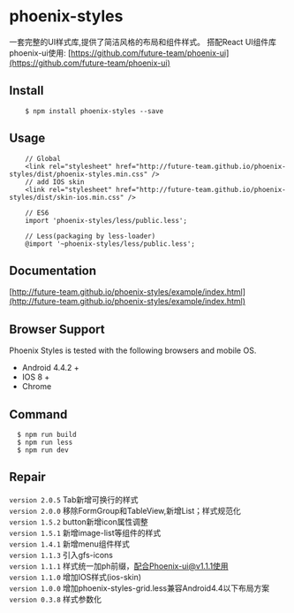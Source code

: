 # phoenix-styles
一套完整的UI样式库,提供了简洁风格的布局和组件样式。
搭配React UI组件库phoenix-ui使用: [https://github.com/future-team/phoenix-ui](https://github.com/future-team/phoenix-ui)

## Install
```
    $ npm install phoenix-styles --save
```

## Usage

```
    // Global
    <link rel="stylesheet" href="http://future-team.github.io/phoenix-styles/dist/phoenix-styles.min.css" />
    // add IOS skin
    <link rel="stylesheet" href="http://future-team.github.io/phoenix-styles/dist/skin-ios.min.css" />

    // ES6
    import 'phoenix-styles/less/public.less';

    // Less(packaging by less-loader)
    @import '~phoenix-styles/less/public.less';
```

## Documentation

[http://future-team.github.io/phoenix-styles/example/index.html](http://future-team.github.io/phoenix-styles/example/index.html)

## Browser Support
Phoenix Styles is tested with the following browsers and mobile OS.

- Android 4.4.2 +
- IOS 8 +
- Chrome

## Command

```
  $ npm run build
  $ npm run less 
  $ npm run dev
```

## Repair

`version 2.0.5` Tab新增可换行的样式 <br/>
`version 2.0.0` 移除FormGroup和TableView,新增List；样式规范化 <br/>
`version 1.5.2` button新增icon属性调整 <br/>
`version 1.5.1` 新增image-list等组件的样式 <br/>
`version 1.4.1` 新增menu组件样式 <br/>
`version 1.1.3` 引入gfs-icons <br/>
`version 1.1.1` 样式统一加ph前缀，配合Phoenix-ui@v1.1.1使用 <br/>
`version 1.1.0` 增加IOS样式(ios-skin) <br/>
`version 1.0.0` 增加phoenix-styles-grid.less兼容Android4.4以下布局方案 <br/>
`version 0.3.8` 样式参数化 <br/>
